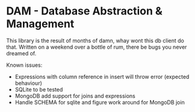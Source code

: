 # DAM - Database Abstraction & Management

This library is the result of months of damn, whay wont this db client do that. Written on a weekend
over a bottle of rum, there be bugs you never dreamed of.

Known issues:

- Expressions with column reference in insert will throw error (expected behaviour)
- SQLite to be tested
- MongoDB add support for joins and expressions
- Handle SCHEMA for sqlite and figure work around for MongoDB join
